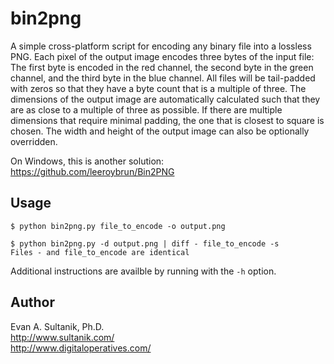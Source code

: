 bin2png
=======

A simple cross-platform script for encoding any binary file into a lossless PNG.  Each pixel of the output image encodes three bytes of the input file: The first byte is encoded in the red channel, the second byte in the green channel, and the third byte in the blue channel.  All files will be tail-padded with zeros so that they have a byte count that is a multiple of three.  The dimensions of the output image are automatically calculated such that they are as close to a multiple of three as possible.  If there are multiple dimensions that require minimal padding, the one that is closest to square is chosen.  The width and height of the output image can also be optionally overridden.

On Windows, this is another solution: https://github.com/leeroybrun/Bin2PNG

## Usage

```shell
$ python bin2png.py file_to_encode -o output.png

$ python bin2png.py -d output.png | diff - file_to_encode -s
Files - and file_to_encode are identical
```

Additional instructions are availble by running with the `-h` option.

## Author

Evan A. Sultanik, Ph.D.<br />
http://www.sultanik.com/<br />
http://www.digitaloperatives.com/
